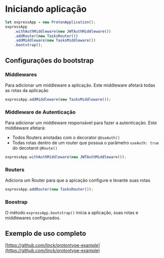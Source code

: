 # Iniciando aplicação 

```javascript
let expressApp = new ProtonApplication();
expressApp
    .withAuthMiddleware(new JWTAuthMiddleware())
    .addRouter(new TasksRouter())
    .addMiddleware(new TasksMiddleware())
    .bootstrap();
```

## Configurações do bootstrap

### Middlewares

Para adicionar um middleware a aplicação. Este middleware afetará todas as rotas da aplicação

```javascript
expressApp.addMiddleware(new TasksMiddleware());
```

### Middleware de Autenticação

Para adicionar um middleware responsável para fazer a autenticação. Este middleware afetará:

 - Todos Routers anotadas com o decorator ```@UseAuth()```
 - Todas rotas dentro de um router que possua o parâmetro ```useAuth: true``` do decotarot ```@Route()```

```javascript
expressApp.withAuthMiddleware(new JWTAuthMiddleware());
```

### Routers

Adiciona um Router para que a apicação configure e levante suas rotas
```javascript
expressApp.addRouter(new TasksRouter());
```

### Boostrap

O método ```expressApp.bootstrap()``` inicia a aplicação, suas rotas e middlewares configurados.

## Exemplo de uso completo

[https://github.com/linck/protontype-example](https://github.com/linck/protontype-example)